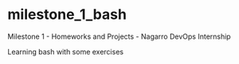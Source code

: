 # milestone_1_bash
Milestone 1 - Homeworks and Projects - Nagarro DevOps Internship

Learning bash with some exercises
